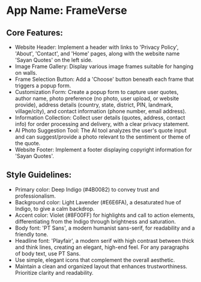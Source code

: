 # **App Name**: FrameVerse

## Core Features:

- Website Header: Implement a header with links to 'Privacy Policy', 'About', 'Contact', and 'Home' pages, along with the website name 'Sayan Quotes' on the left side.
- Image Frame Gallery: Display various image frames suitable for hanging on walls.
- Frame Selection Button: Add a 'Choose' button beneath each frame that triggers a popup form.
- Customization Form: Create a popup form to capture user quotes, author name, photo preference (no photo, user upload, or website provide), address details (country, state, district, PIN, landmark, village/city), and contact information (phone number, email address).
- Information Collection: Collect user details (quotes, address, contact info) for order processing and delivery, with a clear privacy statement.
- AI Photo Suggestion Tool: The AI tool analyzes the user's quote input and can suggest/provide a photo relevant to the sentiment or theme of the quote.
- Website Footer: Implement a footer displaying copyright information for 'Sayan Quotes'.

## Style Guidelines:

- Primary color: Deep Indigo (#4B0082) to convey trust and professionalism.
- Background color: Light Lavender (#E6E6FA), a desaturated hue of Indigo, to give a calm backdrop.
- Accent color: Violet (#8F00FF) for highlights and call to action elements, differentiating from the Indigo through brightness and saturation.
- Body font: 'PT Sans', a modern humanist sans-serif, for readability and a friendly tone.
- Headline font: 'Playfair', a modern serif with high contrast between thick and think lines, creating an elegant, high-end feel. For any paragraphs of body text, use PT Sans.
- Use simple, elegant icons that complement the overall aesthetic.
- Maintain a clean and organized layout that enhances trustworthiness. Prioritize clarity and readability.
